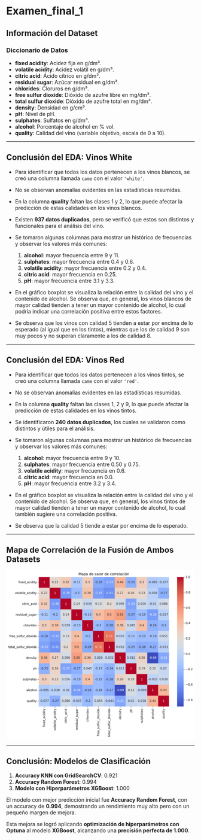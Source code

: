 # Examen\_final\_1

## Información del Dataset

### Diccionario de Datos

* **fixed acidity**: Acidez fija en g/dm³.
* **volatile acidity**: Acidez volátil en g/dm³.
* **citric acid**: Ácido cítrico en g/dm³.
* **residual sugar**: Azúcar residual en g/dm³.
* **chlorides**: Cloruros en g/dm³.
* **free sulfur dioxide**: Dióxido de azufre libre en mg/dm³.
* **total sulfur dioxide**: Dióxido de azufre total en mg/dm³.
* **density**: Densidad en g/cm³.
* **pH**: Nivel de pH.
* **sulphates**: Sulfatos en g/dm³.
* **alcohol**: Porcentaje de alcohol en % vol.
* **quality**: Calidad del vino (variable objetivo, escala de 0 a 10).

---

## Conclusión del EDA: Vinos White

* Para identificar que todos los datos pertenecen a los vinos blancos, se creó una columna llamada `came` con el valor `'white'`.

* No se observan anomalías evidentes en las estadísticas resumidas.

* En la columna **quality** faltan las clases 1 y 2, lo que puede afectar la predicción de estas calidades en los vinos blancos.

* Existen **937 datos duplicados**, pero se verificó que estos son distintos y funcionales para el análisis del vino.

* Se tomaron algunas columnas para mostrar un histórico de frecuencias y observar los valores más comunes:

  1. **alcohol**: mayor frecuencia entre 9 y 11.
  2. **sulphates**: mayor frecuencia entre 0.4 y 0.6.
  3. **volatile acidity**: mayor frecuencia entre 0.2 y 0.4.
  4. **citric acid**: mayor frecuencia en 0.25.
  5. **pH**: mayor frecuencia entre 3.1 y 3.3.

* En el gráfico boxplot se visualiza la relación entre la calidad del vino y el contenido de alcohol. Se observa que, en general, los vinos blancos de mayor calidad tienden a tener un mayor contenido de alcohol, lo cual podría indicar una correlación positiva entre estos factores.

* Se observa que los vinos con calidad 5 tienden a estar por encima de lo esperado (al igual que en los tintos), mientras que los de calidad 9 son muy pocos y no superan claramente a los de calidad 8.

---

## Conclusión del EDA: Vinos Red

* Para identificar que todos los datos pertenecen a los vinos tintos, se creó una columna llamada `came` con el valor `'red'`.

* No se observan anomalías evidentes en las estadísticas resumidas.

* En la columna **quality** faltan las clases 1, 2 y 9, lo que puede afectar la predicción de estas calidades en los vinos tintos.

* Se identificaron **240 datos duplicados**, los cuales se validaron como distintos y útiles para el análisis.

* Se tomaron algunas columnas para mostrar un histórico de frecuencias y observar los valores más comunes:

  1. **alcohol**: mayor frecuencia entre 9 y 10.
  2. **sulphates**: mayor frecuencia entre 0.50 y 0.75.
  3. **volatile acidity**: mayor frecuencia en 0.6.
  4. **citric acid**: mayor frecuencia en 0.0.
  5. **pH**: mayor frecuencia entre 3.2 y 3.4.

* En el gráfico boxplot se visualiza la relación entre la calidad del vino y el contenido de alcohol. Se observa que, en general, los vinos tintos de mayor calidad tienden a tener un mayor contenido de alcohol, lo cual también sugiere una correlación positiva.

* Se observa que la calidad 5 tiende a estar por encima de lo esperado.

---

## Mapa de Correlación de la Fusión de Ambos Datasets

![Gráfico de correlación](assets/map_corr.png)

---

## Conclusión: Modelos de Clasificación

1. **Accuracy KNN con GridSearchCV**: 0.921
2. **Accuracy Random Forest**: 0.994
3. **Modelo con Hiperparámetros XGBoost**: 1.000

El modelo con mejor predicción inicial fue **Accuracy Random Forest**, con un accuracy de **0.994**, demostrando un rendimiento muy alto pero con un pequeño margen de mejora.

Esta mejora se logró aplicando **optimización de hiperparámetros con Optuna** al modelo **XGBoost**, alcanzando una **precisión perfecta de 1.000**.


  
